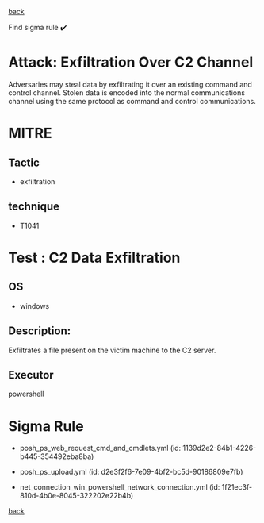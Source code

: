 
[back](../index.md)

Find sigma rule :heavy_check_mark: 

# Attack: Exfiltration Over C2 Channel 

Adversaries may steal data by exfiltrating it over an existing command and control channel. Stolen data is encoded into the normal communications channel using the same protocol as command and control communications.

# MITRE
## Tactic
  - exfiltration


## technique
  - T1041


# Test : C2 Data Exfiltration
## OS
  - windows


## Description:
Exfiltrates a file present on the victim machine to the C2 server.


## Executor
powershell

# Sigma Rule
 - posh_ps_web_request_cmd_and_cmdlets.yml (id: 1139d2e2-84b1-4226-b445-354492eba8ba)

 - posh_ps_upload.yml (id: d2e3f2f6-7e09-4bf2-bc5d-90186809e7fb)

 - net_connection_win_powershell_network_connection.yml (id: 1f21ec3f-810d-4b0e-8045-322202e22b4b)



[back](../index.md)
